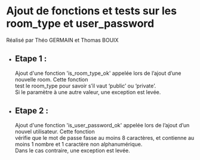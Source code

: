 <h1>Ajout de fonctions et tests sur les room_type et user_password</h1>
<p> Réalisé par Théo GERMAIN et Thomas BOUIX </p>
<ul>
  <li><h2>Etape 1 : </h2> Ajout d'une fonction 'is_room_type_ok' appelée lors de l’ajout d’une nouvelle room. Cette fonction <br /> test le room_type pour savoir s’il vaut ‘public’ ou ‘private’. <br />Si le paramètre à une autre valeur, une exception est  levée.</li>
  <li><h2>Etape 2 : </h2> Ajout d'une fonction 'is_user_password_ok' appelée lors de l’ajout d’un nouvel utilisateur. Cette fonction <br /> vérifie que le mot de passe fasse au moins 8 caractères, et contienne au moins 1 nombre et 1 caractère non alphanumérique.<br /> Dans le cas contraire, une exception est levée.</li>
</ul>
